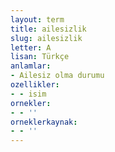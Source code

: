 ```yaml
---
layout: term
title: ailesizlik
slug: ailesizlik
letter: A
lisan: Türkçe
anlamlar:
- Ailesiz olma durumu
ozellikler:
- - isim
ornekler:
- - ''
orneklerkaynak:
- - ''
---
```

